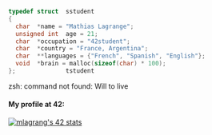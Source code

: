 ```C
typedef struct  sstudent
{
  char  *name = "Mathias Lagrange";
  unsigned int  age = 21;
  char  *occupation = "42student";
  char  *country = "France, Argentina";
  char  **languages = {"French", "Spanish", "English"};
  void  *brain = malloc(sizeof(char) * 100);
};              tstudent
```

zsh: command not found: Will to live

<h4>My profile at 42:</h4>

<a href="https://github.com/JaeSeoKim/badge42"><img src="https://badge42.vercel.app/api/v2/cl2ubq9xc015009l8mjajj101/stats?cursusId=21&coalitionId=49" alt="mlagrang's 42 stats" /></a>
